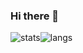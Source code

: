 ### Hi there 👋
![stats](https://github-readme-stats.vercel.app/api?username=maciekkoks&show_icons=true&theme=tokyonight)![langs](https://github-readme-stats.vercel.app/api/top-langs/?username=maciekkoks&layout=compact&theme=tokyonight)
